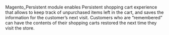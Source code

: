 Magento_Persistent module enables Persistent shopping cart experience that allows to keep track of unpurchased items left in the
cart, and saves the information for the customer’s next visit. Customers who are “remembered” can have the contents of
their shopping carts restored the next time they visit the store.